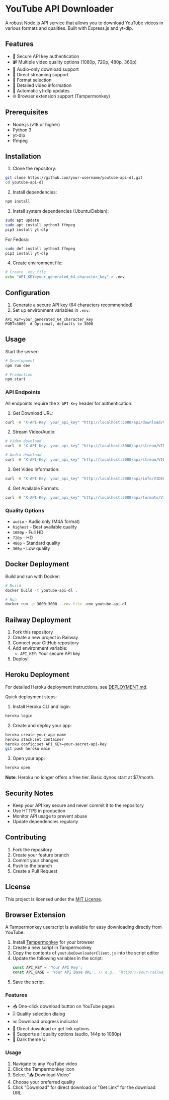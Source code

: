 # YouTube API Downloader

A robust Node.js API service that allows you to download YouTube videos in various formats and qualities. Built with Express.js and yt-dlp.

## Features

- 🔐 Secure API key authentication
- 📹 Multiple video quality options (1080p, 720p, 480p, 360p)
- 🎵 Audio-only download support
- 🚀 Direct streaming support
- 🎯 Format selection
- 📝 Detailed video information
- 🔄 Automatic yt-dlp updates
- 🌐 Browser extension support (Tampermonkey)

## Prerequisites

- Node.js (v18 or higher)
- Python 3
- yt-dlp
- ffmpeg

## Installation

1. Clone the repository:
```bash
git clone https://github.com/your-username/youtube-api-dl.git
cd youtube-api-dl
```

2. Install dependencies:
```bash
npm install
```

3. Install system dependencies (Ubuntu/Debian):
```bash
sudo apt update
sudo apt install python3 ffmpeg
pip3 install yt-dlp
```

For Fedora:
```bash
sudo dnf install python3 ffmpeg
pip3 install yt-dlp
```

4. Create environment file:
```bash
# Create .env file
echo "API_KEY=your_generated_64_character_key" > .env
```

## Configuration

1. Generate a secure API key (64 characters recommended)
2. Set up environment variables in `.env`:
```env
API_KEY=your_generated_64_character_key
PORT=3000  # Optional, defaults to 3000
```

## Usage

Start the server:
```bash
# Development
npm run dev

# Production
npm start
```

### API Endpoints

All endpoints require the `X-API-Key` header for authentication.

1. Get Download URL:
```bash
curl -H "X-API-Key: your_api_key" "http://localhost:3000/api/download/VIDEO_ID?quality=720p"
```

2. Stream Video/Audio:
```bash
# Video download
curl -H "X-API-Key: your_api_key" "http://localhost:3000/api/stream/VIDEO_ID?quality=720p" --output video.mp4

# Audio download
curl -H "X-API-Key: your_api_key" "http://localhost:3000/api/stream/VIDEO_ID?quality=audio" --output audio.m4a
```

3. Get Video Information:
```bash
curl -H "X-API-Key: your_api_key" "http://localhost:3000/api/info/VIDEO_ID"
```

4. Get Available Formats:
```bash
curl -H "X-API-Key: your_api_key" "http://localhost:3000/api/formats/VIDEO_ID"
```

### Quality Options

- `audio` - Audio only (M4A format)
- `highest` - Best available quality
- `1080p` - Full HD
- `720p` - HD
- `480p` - Standard quality
- `360p` - Low quality

## Docker Deployment

Build and run with Docker:

```bash
# Build
docker build -t youtube-api-dl .

# Run
docker run -p 3000:3000 --env-file .env youtube-api-dl
```

## Railway Deployment

1. Fork this repository
2. Create a new project in Railway
3. Connect your GitHub repository
4. Add environment variable:
   - `API_KEY`: Your secure API key
5. Deploy!

## Heroku Deployment

For detailed Heroku deployment instructions, see [DEPLOYMENT.md](DEPLOYMENT.md).

Quick deployment steps:

1. Install Heroku CLI and login:
```bash
heroku login
```

2. Create and deploy your app:
```bash
heroku create your-app-name
heroku stack:set container
heroku config:set API_KEY=your-secret-api-key
git push heroku main
```

3. Open your app:
```bash
heroku open
```

**Note**: Heroku no longer offers a free tier. Basic dynos start at $7/month.

## Security Notes

- Keep your API key secure and never commit it to the repository
- Use HTTPS in production
- Monitor API usage to prevent abuse
- Update dependencies regularly

## Contributing

1. Fork the repository
2. Create your feature branch
3. Commit your changes
4. Push to the branch
5. Create a Pull Request

## License

This project is licensed under the [MIT License](LICENSE).

## Browser Extension

A Tampermonkey userscript is available for easy downloading directly from YouTube:

1. Install [Tampermonkey](https://www.tampermonkey.net/) for your browser
2. Create a new script in Tampermonkey
3. Copy the contents of `youtubeDownloaderClient.js` into the script editor
4. Update the following variables in the script:
   ```javascript
   const API_KEY = 'Your API Key';
   const API_BASE = 'Your API Base URL'; // e.g., 'https://your-railway-app.up.railway.app'
   ```
5. Save the script

### Features
- 📥 One-click download button on YouTube pages
- 🎚️ Quality selection dialog
- 📊 Download progress indicator
- 🔄 Direct download or get link options
- 💾 Supports all quality options (audio, 144p to 1080p)
- 🎨 Dark theme UI

### Usage
1. Navigate to any YouTube video
2. Click the Tampermonkey icon
3. Select "📥 Download Video"
4. Choose your preferred quality
5. Click "Download" for direct download or "Get Link" for the download URL 
